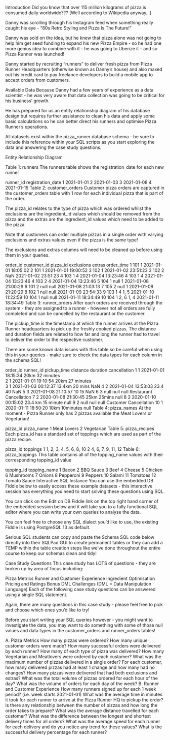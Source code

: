 Introduction
Did you know that over 115 million kilograms of pizza is consumed daily worldwide??? (Well according to Wikipedia anyway…)

Danny was scrolling through his Instagram feed when something really caught his eye - “80s Retro Styling and Pizza Is The Future!”

Danny was sold on the idea, but he knew that pizza alone was not going to help him get seed funding to expand his new Pizza Empire - so he had one more genius idea to combine with it - he was going to Uberize it - and so Pizza Runner was launched!

Danny started by recruiting “runners” to deliver fresh pizza from Pizza Runner Headquarters (otherwise known as Danny’s house) and also maxed out his credit card to pay freelance developers to build a mobile app to accept orders from customers.

Available Data
Because Danny had a few years of experience as a data scientist - he was very aware that data collection was going to be critical for his business’ growth.

He has prepared for us an entity relationship diagram of his database design but requires further assistance to clean his data and apply some basic calculations so he can better direct his runners and optimise Pizza Runner’s operations.

All datasets exist within the pizza_runner database schema - be sure to include this reference within your SQL scripts as you start exploring the data and answering the case study questions.

Entity Relationship Diagram

Table 1: runners
The runners table shows the registration_date for each new runner

runner_id	registration_date
1	2021-01-01
2	2021-01-03
3	2021-01-08
4	2021-01-15
Table 2: customer_orders
Customer pizza orders are captured in the customer_orders table with 1 row for each individual pizza that is part of the order.

The pizza_id relates to the type of pizza which was ordered whilst the exclusions are the ingredient_id values which should be removed from the pizza and the extras are the ingredient_id values which need to be added to the pizza.

Note that customers can order multiple pizzas in a single order with varying exclusions and extras values even if the pizza is the same type!

The exclusions and extras columns will need to be cleaned up before using them in your queries.

order_id	customer_id	pizza_id	exclusions	extras	order_time
1	101	1	 	 	2021-01-01 18:05:02
2	101	1	 	 	2021-01-01 19:00:52
3	102	1	 	 	2021-01-02 23:51:23
3	102	2	 	NaN	2021-01-02 23:51:23
4	103	1	4	 	2021-01-04 13:23:46
4	103	1	4	 	2021-01-04 13:23:46
4	103	2	4	 	2021-01-04 13:23:46
5	104	1	null	1	2021-01-08 21:00:29
6	101	2	null	null	2021-01-08 21:03:13
7	105	2	null	1	2021-01-08 21:20:29
8	102	1	null	null	2021-01-09 23:54:33
9	103	1	4	1, 5	2021-01-10 11:22:59
10	104	1	null	null	2021-01-11 18:34:49
10	104	1	2, 6	1, 4	2021-01-11 18:34:49
Table 3: runner_orders
After each orders are received through the system - they are assigned to a runner - however not all orders are fully completed and can be cancelled by the restaurant or the customer.

The pickup_time is the timestamp at which the runner arrives at the Pizza Runner headquarters to pick up the freshly cooked pizzas. The distance and duration fields are related to how far and long the runner had to travel to deliver the order to the respective customer.

There are some known data issues with this table so be careful when using this in your queries - make sure to check the data types for each column in the schema SQL!

order_id	runner_id	pickup_time	distance	duration	cancellation
1	1	2021-01-01 18:15:34	20km	32 minutes	 
2	1	2021-01-01 19:10:54	20km	27 minutes	 
3	1	2021-01-03 00:12:37	13.4km	20 mins	NaN
4	2	2021-01-04 13:53:03	23.4	40	NaN
5	3	2021-01-08 21:10:57	10	15	NaN
6	3	null	null	null	Restaurant Cancellation
7	2	2020-01-08 21:30:45	25km	25mins	null
8	2	2020-01-10 00:15:02	23.4 km	15 minute	null
9	2	null	null	null	Customer Cancellation
10	1	2020-01-11 18:50:20	10km	10minutes	null
Table 4: pizza_names
At the moment - Pizza Runner only has 2 pizzas available the Meat Lovers or Vegetarian!

pizza_id	pizza_name
1	Meat Lovers
2	Vegetarian
Table 5: pizza_recipes
Each pizza_id has a standard set of toppings which are used as part of the pizza recipe.

pizza_id	toppings
1	1, 2, 3, 4, 5, 6, 8, 10
2	4, 6, 7, 9, 11, 12
Table 6: pizza_toppings
This table contains all of the topping_name values with their corresponding topping_id value

topping_id	topping_name
1	Bacon
2	BBQ Sauce
3	Beef
4	Cheese
5	Chicken
6	Mushrooms
7	Onions
8	Pepperoni
9	Peppers
10	Salami
11	Tomatoes
12	Tomato Sauce
Interactive SQL Instance
You can use the embedded DB Fiddle below to easily access these example datasets - this interactive session has everything you need to start solving these questions using SQL.

You can click on the Edit on DB Fiddle link on the top right hand corner of the embedded session below and it will take you to a fully functional SQL editor where you can write your own queries to analyse the data.

You can feel free to choose any SQL dialect you’d like to use, the existing Fiddle is using PostgreSQL 13 as default.

Serious SQL students can copy and paste the Schema SQL code below directly into their SQLPad GUI to create permanent tables or they can add a TEMP within the table creation steps like we’ve done throughout the entire course to keep our schemas clean and tidy!


Case Study Questions
This case study has LOTS of questions - they are broken up by area of focus including:

Pizza Metrics
Runner and Customer Experience
Ingredient Optimisation
Pricing and Ratings
Bonus DML Challenges (DML = Data Manipulation Language)
Each of the following case study questions can be answered using a single SQL statement.

Again, there are many questions in this case study - please feel free to pick and choose which ones you’d like to try!

Before you start writing your SQL queries however - you might want to investigate the data, you may want to do something with some of those null values and data types in the customer_orders and runner_orders tables!

A. Pizza Metrics
How many pizzas were ordered?
How many unique customer orders were made?
How many successful orders were delivered by each runner?
How many of each type of pizza was delivered?
How many Vegetarian and Meatlovers were ordered by each customer?
What was the maximum number of pizzas delivered in a single order?
For each customer, how many delivered pizzas had at least 1 change and how many had no changes?
How many pizzas were delivered that had both exclusions and extras?
What was the total volume of pizzas ordered for each hour of the day?
What was the volume of orders for each day of the week?
B. Runner and Customer Experience
How many runners signed up for each 1 week period? (i.e. week starts 2021-01-01)
What was the average time in minutes it took for each runner to arrive at the Pizza Runner HQ to pickup the order?
Is there any relationship between the number of pizzas and how long the order takes to prepare?
What was the average distance travelled for each customer?
What was the difference between the longest and shortest delivery times for all orders?
What was the average speed for each runner for each delivery and do you notice any trend for these values?
What is the successful delivery percentage for each runner?
